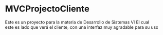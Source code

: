 # MVCProjectoCliente
Este es un proyecto para la materia de Desarrollo de Sistemas Vl
El cual este es lado que verá el cliente, con una interfaz muy agradable para su uso

